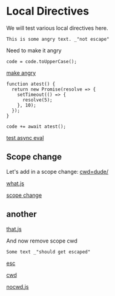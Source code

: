 # Local Directives

We will test various local directives here. 

    This is some angry text. _"not escape"

Need to make it angry

```eval
code = code.toUpperCase();
```

[make angry](# "!eval:")

```eval
function atest() {
  return new Promise(resolve => {
    setTimeout(() => {
      resolve(5);
    }, 10);
  });
}

code += await atest();
```

[test async eval](# "!eval:")


## Scope change

Let's add in a scope change: [cwd=dude/](# "!scope:")

[what.js](# "save:")

[scope change](# "!report:")

## another

[that.js](# "save:")

And now remove scope cwd

    Some text _"should get escaped"

[esc](# "!escape:")

[cwd](# "!scope:")

[nocwd.js](# "save:")




